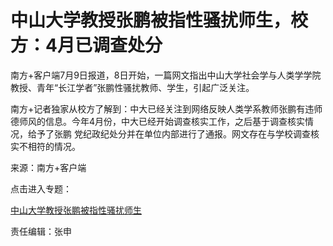 # 中山大学教授张鹏被指性骚扰师生，校方：4月已调查处分

南方+客户端7月9日报道，8日开始，一篇网文指出中山大学社会学与人类学学院教授、青年“长江学者”张鹏性骚扰教师、学生，引起广泛关注。

南方+记者独家从校方了解到：中大已经关注到网络反映人类学系教师张鹏有违师德师风的信息。今年4月份，中大已经开始调查核实工作，之后基于调查核实情况，给予了张鹏
党纪政纪处分并在单位内部进行了通报。网文存在与学校调查核实不相符的情况。

来源：南方+客户端

点击进入专题：

[中山大学教授张鹏被指性骚扰师生](http://news.sina.cn/zt_d/xyxsr)

责任编辑：张申

